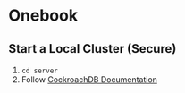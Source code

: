 # Onebook
## Start a Local Cluster (Secure)
1. `cd server`
2. Follow [CockroachDB Documentation](https://www.cockroachlabs.com/docs/stable/secure-a-cluster.html)